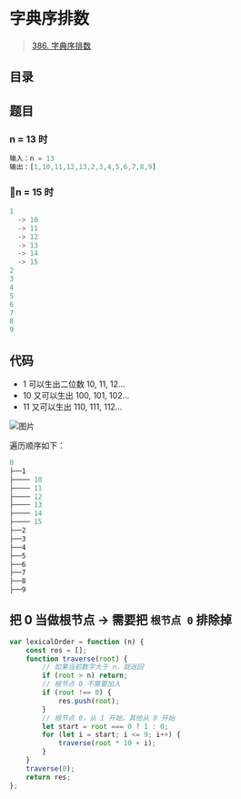 
# 字典序排数



>  [386. 字典序排数](https://leetcode.cn/problems/lexicographical-numbers/)


## 目录
<!-- toc -->
 ## 题目 

### n = 13 时

```javascript
输入：n = 13
输出：[1,10,11,12,13,2,3,4,5,6,7,8,9]
```

### n = 15 时

```javascript
1
  -> 10
  -> 11
  -> 12
  -> 13
  -> 14
  -> 15
2
3
4
5
6
7
8
9
```

## 代码

- 1 可以生出二位数 10, 11, 12...
- 10 又可以生出 100, 101, 102...
- 11 又可以生出 110, 111, 112...

![图片](https://832-1310531898.cos.ap-beijing.myqcloud.com/999.%20Obsidian@832/files/20250121-1.png)

遍历顺序如下：

```javascript
0
├──1
├──── 10
├──── 11
├──── 12
├──── 13
├──── 14
├──── 15
├──2
├──3
├──4
├──5
├──6
├──7
├──8
├──9
```

## 把 0 当做根节点 → 需要把 `根节点 0` 排除掉

```javascript hl:7
var lexicalOrder = function (n) {
    const res = [];
    function traverse(root) {
        // 如果当前数字大于 n，就返回
        if (root > n) return;
        // 根节点 0 不需要加入
        if (root !== 0) {
            res.push(root);
        }
        // 根节点 0，从 1 开始，其他从 0 开始
        let start = root === 0 ? 1 : 0;
        for (let i = start; i <= 9; i++) {
            traverse(root * 10 + i);
        }
    }
    traverse(0);
    return res;
};
```